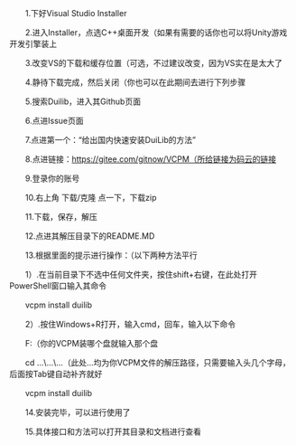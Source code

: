 　　1.下好Visual Studio Installer

　　2.进入Installer，点选C++桌面开发（如果有需要的话你也可以将Unity游戏开发引擎装上

　　3.改变VS的下载和缓存位置（可选，不过建议改变，因为VS实在是太大了

　　4.静待下载完成，然后关闭（你也可以在此期间去进行下列步骤

　　5.搜索Duilib，进入其Github页面

　　6.点进Issue页面

　　7.点进第一个：“给出国内快速安装DuiLib的方法”

　　8.点进链接：https://gitee.com/gitnow/VCPM（所给链接为码云的链接

　　9.登录你的账号

　　10.右上角 下载/克隆 点一下，下载zip

　　11.下载，保存，解压

　　12.点进其解压目录下的README.MD

　　13.根据里面的提示进行操作：（以下两种方法平行

　　1）.在当前目录下不选中任何文件夹，按住shift+右键，在此处打开PowerShell窗口输入其命令

　　vcpm install duilib

　　2）.按住Windows+R打开，输入cmd，回车，输入以下命令

　　F:（你的VCPM装哪个盘就输入那个盘

　　cd ...\\...\\...（此处...均为你VCPM文件的解压路径，只需要输入头几个字母，后面按Tab键自动补齐就好

　　vcpm install duilib

　　14.安装完毕，可以进行使用了

　　15.具体接口和方法可以打开其目录和文档进行查看



